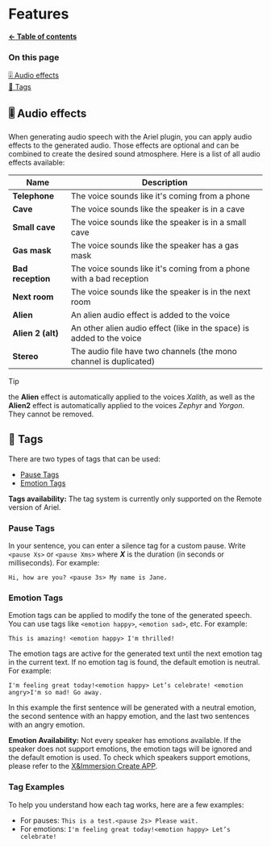 # Features

**[← Table of contents](../README.md#table-of-contents)**

### On this page

[🎚️ Audio effects](#-audio-effects)<br/>
[📝 Tags](#-tags)<br/>

## 🎚️ Audio effects

When generating audio speech with the Ariel plugin, you can apply audio effects to the generated audio. Those effects are optional and can be combined to create the desired sound atmosphere. Here is a list of all audio effects available:

| Name              | Description |
| ----------------- | ----------- |
| **Telephone**     | The voice sounds like it's coming from a phone |
| **Cave**          | The voice sounds like the speaker is in a cave |
| **Small cave**    | The voice sounds like the speaker is in a small cave |
| **Gas mask**      | The voice sounds like the speaker has a gas mask |
| **Bad reception** | The voice sounds like it's coming from a phone with a bad reception |
| **Next room**     | The voice sounds like the speaker is in the next room |
| **Alien**         | An alien audio effect is added to the voice |
| **Alien 2 (alt)** | An other alien audio effect (like in the space) is added to the voice |
| **Stereo**        | The audio file have two channels (the mono channel is duplicated) |

> [!TIP]
> the **Alien** effect is automatically applied to the voices *Xalith*, as well as the **Alien2** effect is automatically applied to the voices *Zephyr* and *Yorgon*. They cannot be removed.

## 📝 Tags

There are two types of tags that can be used:

- [Pause Tags](#pause-tags)
- [Emotion Tags](#emotion-tags)


**Tags availability:** The tag system is currently only supported on the Remote version of Ariel.

### Pause Tags

In your sentence, you can enter a silence tag for a custom pause. Write `<pause Xs>` or `<pause Xms>` where ***X*** is the duration (in seconds or milliseconds). For example:

`Hi, how are you? <pause 3s> My name is Jane.`

### Emotion Tags

Emotion tags can be applied to modify the tone of the generated speech. You can use tags like `<emotion happy>`, `<emotion sad>`, etc. For example:

`This is amazing! <emotion happy> I'm thrilled!`

The emotion tags are active for the generated text until the next emotion tag in the current text. If no emotion tag is found, the default emotion is neutral. For example:

`I'm feeling great today!<emotion happy> Let’s celebrate! <emotion angry>I'm so mad! Go away.`

In this example the first sentence will be generated with a neutral emotion, the second sentence with an happy emotion, and the last two sentences with an angry emotion.

**Emotion Availability:** Not every speaker has emotions available. If the speaker does not support emotions, the emotion tags will be ignored and the default emotion is used. To check which speakers support emotions, please refer to the [X&Immersion Create APP](https://create.xandimmersion.com/).

### Tag Examples

To help you understand how each tag works, here are a few examples:
- For pauses: `This is a test.<pause 2s> Please wait.`
- For emotions: `I'm feeling great today!<emotion happy> Let’s celebrate!`

<br/>
<br/>